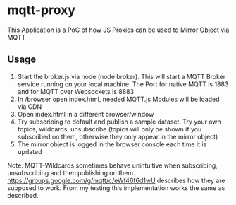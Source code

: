 # mqtt-proxy
This Application is a PoC of how JS Proxies can be used to Mirror Object via MQTT
## Usage
1. Start the broker.js via node (node broker). This will start a MQTT Broker service running on your local machine. The Port for native MQTT is 1883 and for MQTT over Websockets is 8883
2. In /browser open index.html, needed MQTT.js Modules will be loaded via CDN
3. Open index.html in a different browser/window
4. Try subscribing to default and publish a sample dataset. Try your own topics, wildcards, unsubscribe (topics will only be shown if you subscribed on them, otherwise they only appear in the mirror object)
5. The mirror object is logged in the browser console each time it is updated

Note: MQTT-Wildcards sometimes behave unintuitive when subscribing, unsubscribing and then publishing on them.
https://groups.google.com/g/mqtt/c/eWf46f6d1wU describes how they are supposed to work. From my testing this implementation works the same as described.
